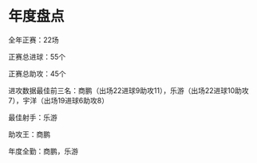 # 年度盘点

全年正赛：22场

正赛总进球：55个

正赛总助攻：45个

进攻数据最佳前三名：商鹏（出场22进球9助攻11），乐游（出场22进球10助攻7），宇洋（出场19进球6助攻8）

最佳射手：乐游

助攻王：商鹏

年度全勤：商鹏，乐游
